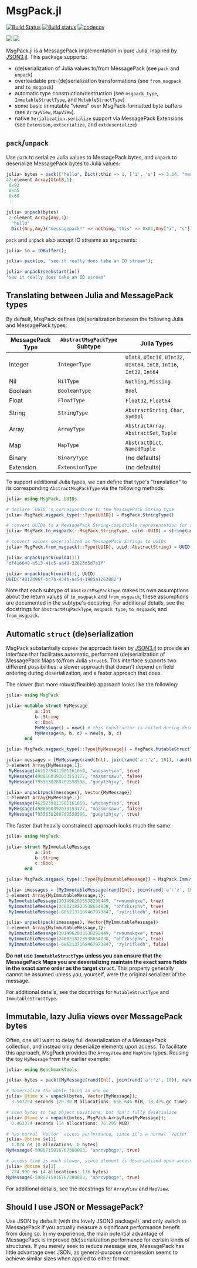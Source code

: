 # MsgPack.jl

[![Build Status](https://travis-ci.com/JuliaIO/MsgPack.jl.svg?token=Jbjm3zfgVHsfbKqsz3ki&branch=master)](https://travis-ci.com/JuliaIO/MsgPack.jl)
[![Build status](https://ci.appveyor.com/api/projects/status/93qbkbnqh0fn9qr4/branch/master?svg=true)](https://ci.appveyor.com/project/kmsquire/msgpack-jl/branch/master)
[![codecov](https://codecov.io/gh/JuliaIO/MsgPack.jl/branch/master/graph/badge.svg?token=D0bcI0Rtsw)](https://codecov.io/gh/JuliaIO/MsgPack.jl)

[![](https://img.shields.io/badge/docs-stable-blue.svg)](https://JuliaIO.github.io/MsgPack.jl/stable/)
[![](https://img.shields.io/badge/docs-latest-blue.svg)](https://JuliaIO.github.io/MsgPack.jl/latest/)

MsgPack.jl is a MessagePack implementation in pure Julia, inspired by [JSON3.jl](https://github.com/quinnj/JSON3.jl). This package supports:

- (de)serialization of Julia values to/from MessagePack (see `pack` and `unpack`)
- overloadable pre-(de)serialization transformations (see `from_msgpack` and `to_msgpack`)
- automatic type construction/destruction (see `msgpack_type`, `ImmutableStructType`, and `MutableStructType`)
- some basic immutable "views" over MsgPack-formatted byte buffers (see `ArrayView`, `MapView`).
- native `Serialization.serialize` support via MessagePack Extensions (see `Extension`, `extserialize`, and `extdeserialize`)

## `pack`/`unpack`

Use `pack` to serialize Julia values to MessagePack bytes, and `unpack` to deserialize MessagePack bytes to Julia values:

```julia
julia> bytes = pack(["hello", Dict(:this => 1, ['i', 's'] => 3.14, "messagepack!" => nothing)])
42-element Array{UInt8,1}:
 0x92
 0xa5
 0x68
 ⋮

julia> unpack(bytes)
 2-element Array{Any,1}:
  "hello"
  Dict{Any,Any}("messagepack!" => nothing,"this" => 0x01,Any["i", "s"] => 3.14)
```

`pack` and `unpack` also accept IO streams as arguments:

```julia
julia> io = IOBuffer();

julia> pack(io, "see it really does take an IO stream");

julia> unpack(seekstart(io))
"see it really does take an IO stream"
```

## Translating between Julia and MessagePack types

By default, MsgPack defines (de)serialization between the following Julia and MessagePack types:

| MessagePack Type | `AbstractMsgPackType` Subtype | Julia Types                                                              |
|------------------|-------------------------------|--------------------------------------------------------------------------|
| Integer          | `IntegerType`                 | `UInt8`, `UInt16`, `UInt32`, `UInt64`, `Int8`, `Int16`, `Int32`, `Int64` |
| Nil              | `NilType`                     | `Nothing`, `Missing`                                                     |
| Boolean          | `BooleanType`                 | `Bool`                                                                   |
| Float            | `FloatType`                   | `Float32`, `Float64`                                                     |
| String           | `StringType`                  | `AbstractString`, `Char`, `Symbol`                                       |
| Array            | `ArrayType`                   | `AbstractArray`, `AbstractSet`, `Tuple`                                  |
| Map              | `MapType`                     | `AbstractDict`, `NamedTuple`                                             |
| Binary           | `BinaryType`                  | (no defaults)                                                            |
| Extension        | `ExtensionType`               | (no defaults)                                                            |

To support additional Julia types, we can define that type's "translation" to its corresponding `AbstractMsgPackType` via the following methods:

```julia
julia> using MsgPack, UUIDs

# declare `UUID`'s correspondence to the MessagePack String type
julia> MsgPack.msgpack_type(::Type{UUID}) = MsgPack.StringType()

# convert UUIDs to a MessagePack String-compatible representation for serialization
julia> MsgPack.to_msgpack(::MsgPack.StringType, uuid::UUID) = string(uuid)

# convert values deserialized as MessagePack Strings to UUIDs
julia> MsgPack.from_msgpack(::Type{UUID}, uuid::AbstractString) = UUID(uuid)

julia> unpack(pack(uuid4()))
"df416048-e513-41c5-aa49-32623d5d7e1f"

julia> unpack(pack(uuid4()), UUID)
UUID("4812d96f-bc7b-434b-ac54-1985a1263882")
```

Note that each subtype of `AbstractMsgPackType` makes its own assumptions about the return values of `to_msgpack` and `from_msgpack`; these assumptions are documented in the subtype's docstring. For additional details, see the docstrings for `AbstractMsgPackType`, `msgpack_type`, `to_msgpack`, and `from_msgpack`.

## Automatic `struct` (de)serialization

MsgPack substantially copies the approach taken by [JSON3.jl](https://github.com/quinnj/JSON3.jl) to provide an interface that facilitates automatic, performant (de)serialization of MessagePack Maps to/from Julia `struct`s. This interface supports two different possibilities: a slower approach that doesn't depend on field ordering during deserialization, and a faster approach that does.

The slower (but more robust/flexible) approach looks like the following:

```julia
julia> using MsgPack

julia> mutable struct MyMessage
           a::Int
           b::String
           c::Bool
           MyMessage() = new() # this constructor is called during deserialization
           MyMessage(a, b, c) = new(a, b, c)
       end

julia> MsgPack.msgpack_type(::Type{MyMessage}) = MsgPack.MutableStructType()

julia> messages = [MyMessage(rand(Int), join(rand('a':'z', 10)), rand(Bool)) for _ in 1:3]
3-element Array{MyMessage,1}:
 MyMessage(4625239811981161650, "whosayfsvb", true)
 MyMessage(4988660392033153177, "mazsmrsawu", false)
 MyMessage(7955638288702558596, "gueytzhjvy", true)

julia> unpack(pack(messages), Vector{MyMessage})
3-element Array{MyMessage,1}:
 MyMessage(4625239811981161650, "whosayfsvb", true)
 MyMessage(4988660392033153177, "mazsmrsawu", false)
 MyMessage(7955638288702558596, "gueytzhjvy", true)
```

The faster (but heavily constrained) approach looks much the same:

```julia
julia> using MsgPack

julia> struct MyImmutableMessage
           a::Int
           b::String
           c::Bool
       end

julia> MsgPack.msgpack_type(::Type{MyImmutableMessage}) = MsgPack.ImmutableStructType()

julia> imessages = [MyImmutableMessage(rand(Int), join(rand('a':'z', 10)), rand(Bool)) for _ in 1:3]
3-element Array{MyImmutableMessage,1}:
 MyImmutableMessage(3014962033538290449, "rwnumnkqxe", true)
 MyImmutableMessage(2400218223538654838, "ohfzkssphv", true)
 MyImmutableMessage(-6862137169467973847, "zylrifledh", false)

julia> unpack(pack(imessages), Vector{MyImmutableMessage})
3-element Array{MyImmutableMessage,1}:
 MyImmutableMessage(3014962033538290449, "rwnumnkqxe", true)
 MyImmutableMessage(2400218223538654838, "ohfzkssphv", true)
 MyImmutableMessage(-6862137169467973847, "zylrifledh", false)
```

**Do not use `ImmutableStructType` unless you can ensure that the MessagePack Maps you are deserializing maintain the exact same fields in the exact same order as the target `struct`.** This property generally cannot be assumed unless you, yourself, were the original serializer of the message.

For additional details, see the docstrings for `MutableStructType` and `ImmutableStructType`.

## Immutable, lazy Julia views over MessagePack bytes

Often, one will want to delay full deserialization of a MessagePack collection, and instead only deserialize elements upon access. To facilitate this approach, MsgPack provides the `ArrayView` and `MapView` types. Reusing the toy `MyMessage` from the earlier example:

```julia
julia> using BenchmarkTools

julia> bytes = pack([MyMessage(rand(Int), join(rand('a':'z', 10)), rand(Bool)) for _ in 1:10_000_000]);

# deserialize the whole thing in one go
julia> @time x = unpack(bytes, Vector{MyMessage});
  3.547294 seconds (20.00 M allocations: 686.646 MiB, 13.42% gc time)

# scan bytes to tag object positions, but don't fully deserialize
julia> @time v = unpack(bytes, MsgPack.ArrayView{MyMessage});
  0.462374 seconds (14 allocations: 76.295 MiB)

# has normal `Vector` access performance, since it's a normal `Vector`
julia> @btime $x[1]
  1.824 ns (0 allocations: 0 bytes)
MyMessage(-5988715016767300083, "anrcvpbqge", true)

# access time is much slower, since element is deserialized upon access
julia> @btime $v[1]
  274.990 ns (4 allocations: 176 bytes)
MyMessage(-5988715016767300083, "anrcvpbqge", true)
```

For additional details, see the docstrings for `ArrayView` and `MapView`.

## Should I use JSON or MessagePack?

Use JSON by default (with the lovely JSON3 package!), and only switch to MessagePack if you actually measure a significant performance benefit from doing so. In my experience, the main potential advantage of MessagePack is improved (de)serialization performance for certain kinds of structures. If you merely seek to reduce message size, MessagePack has little advantage over JSON, as general-purpose compression seems to achieve similar sizes when applied to either format.
